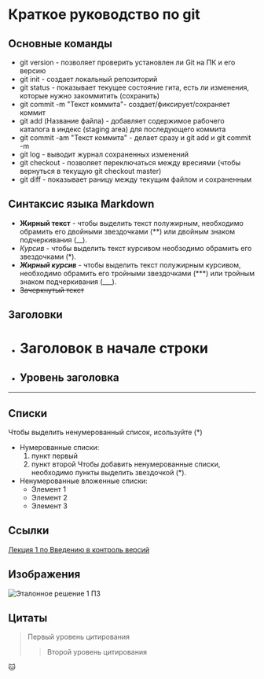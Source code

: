 # Краткое руководство по git

## Основные команды

* git version - позволяет проверить установлен ли Git на ПК и его версию
* git init - создает локальный репозиторий
* git status - показывает текущее состояние гита, есть ли изменения, которые нужно закоммитить (сохранить)
* git commit -m "Текст коммита"- создает/фиксирует/сохраняет коммит
* git add (Название файла) - добавляет содержимое рабочего каталога в индекс (staging area) для последующего коммита 
* git commit -am "Текст коммита" - делает сразу и git add и git commit -m
* git log - выводит журнал сохраненных изменений
* git checkout - позволяет переключаться между вресиями (чтобы вернуться в текущую git checkout master)
* git diff - показывает раницу между текущим файлом и сохраненным

## Синтаксис языка Markdown

* **Жирный текст** - чтобы выделить текст полужирным, необходимо обрамить его двойными звездочками (**) или двойным знаком подчеркивания (__).
* *Курсив* - чтобы выделить текст курсивом необзодимо обрамить его звездочками (*).
* ***Жирный курсив*** - чтобы выделить текст полужирным курсивом, необходимо обрамить его тройными звездочками (***) или тройным знаком подчеркивания (___).
* ~~Зачеркнутый текст~~

## Заголовки

* # Заголовок в начале строки
* ## Уровень заголовка
***

## Списки

Чтобы выделить ненумерованный список, исользуйте (*)
* Нумерованные списки:
  1. пункт первый
  2. пункт второй
Чтобы добавить ненумерованные списки, необходимо пункты выделить звездочкой (*).
* Ненумерованные вложенные списки:
  * Элемент 1
  * Элемент 2
  * Элемент 3

## Ссылки

[Лекция 1 по Введению в контроль версий](https://gb.ru/lessons/331650)

## Изображения

![Эталонное решение 1 ПЗ](https://gbcdn.mrgcdn.ru/uploads/asset/5254143/attachment/cde763afae13a48c50813429c9df17e4.png)

## Цитаты

> Первый уровень цитирования
>> Второй уровень цитирования

🐱